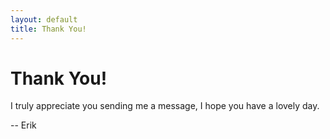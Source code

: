 ```yaml
---
layout: default
title: Thank You!
---
```


# Thank You!

I truly appreciate you sending me a message, I hope you have a lovely day.

-- Erik
